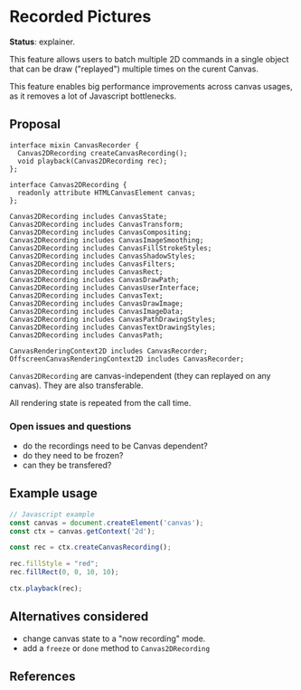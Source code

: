 Recorded Pictures
=================
**Status**: explainer.

This feature allows users to batch multiple 2D commands in a single object that
can be draw ("replayed") multiple times on the curent Canvas.

This feature enables big performance improvements across canvas usages, as it
removes a lot of Javascript bottlenecks.


Proposal
--------

```webidl
interface mixin CanvasRecorder {
  Canvas2DRecording createCanvasRecording();
  void playback(Canvas2DRecording rec);
};

interface Canvas2DRecording {
  readonly attribute HTMLCanvasElement canvas;
};

Canvas2DRecording includes CanvasState;
Canvas2DRecording includes CanvasTransform;
Canvas2DRecording includes CanvasCompositing;
Canvas2DRecording includes CanvasImageSmoothing;
Canvas2DRecording includes CanvasFillStrokeStyles;
Canvas2DRecording includes CanvasShadowStyles;
Canvas2DRecording includes CanvasFilters;
Canvas2DRecording includes CanvasRect;
Canvas2DRecording includes CanvasDrawPath;
Canvas2DRecording includes CanvasUserInterface;
Canvas2DRecording includes CanvasText;
Canvas2DRecording includes CanvasDrawImage;
Canvas2DRecording includes CanvasImageData;
Canvas2DRecording includes CanvasPathDrawingStyles;
Canvas2DRecording includes CanvasTextDrawingStyles;
Canvas2DRecording includes CanvasPath;

CanvasRenderingContext2D includes CanvasRecorder;
OffscreenCanvasRenderingContext2D includes CanvasRecorder;
```
`Canvas2DRecording` are canvas-independent (they can replayed on any canvas).
They are also transferable.

All rendering state is repeated from the call time.

### Open issues and questions
- do the recordings need to be Canvas dependent?
- do they need to be frozen?
- can they be transfered?


Example usage
-------------

```js
// Javascript example
const canvas = document.createElement('canvas');
const ctx = canvas.getContext('2d');

const rec = ctx.createCanvasRecording();

rec.fillStyle = "red";
rec.fillRect(0, 0, 10, 10);

ctx.playback(rec);
```

Alternatives considered
-----------------------

- change canvas state to a "now recording" mode.
- add a `freeze` or `done` method to `Canvas2DRecording`


References
----------
